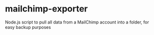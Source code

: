 # mailchimp-exporter
Node.js script to pull all data from a MailChimp account into a folder, for easy backup purposes
